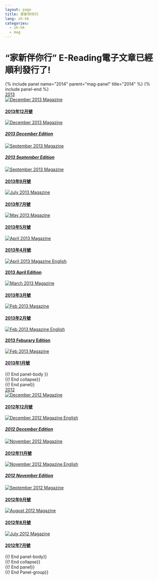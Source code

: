 ```yaml
---
layout: page
title: 家新伴你行
lang: zh-hk
categories: 
  - zh-hk
  - mag
---
```


“家新伴你行” E-Reading電子文章已經順利發行了!
=============================================
<!-- IF ENGLISH USE H5, OTHERWISE USE H4 -->
<div class="row">
<div class="panel-group " id="mag-panel">
{% include panel name="2014" parent="mag-panel" title="2014" %}
{% include panel-end %}
<div class="panel panel-default">
<div class="panel-heading">
<a data-toggle="collapse" data-parent="#mag-panel" href="#collapse2013">2013</a>
</div>
<div id="collapse2013">
<div class="panel-body">  
<a href="../Mffc 1312.pdf">
<div class="col-sm-6 col-md-3">
<div class="thumbnail">
<img class="img-responsive" alt="December 2013 Magazine"
src="../Mffc 1312.png">
<div class="caption">
<h4>2013年12月號</h4>
</div></div>
</div>
</a>
<a href="../English - December 2013.pdf">
<div class="col-sm-6 col-md-3">
<div class="thumbnail">
<img class="img-responsive" alt="December 2013 Magazine"
src="../English - December 2013.png">
<div class="caption">
<h5>2013 December Edition</h5>
</div></div>
</div>
</a>
<a href="../English - September 2012.pdf">
<div class="col-sm-6 col-md-3">
<div class="thumbnail">
<img class="img-responsive" alt="September 2013 Magazine" src="../English - September 2012.png">
<div class="caption">
<h5>2013 September Edition</h5>
</div></div>
</div>
</a>
<a href="../stayconnect_Sept_2013.pdf">
<div class="col-sm-6 col-md-3">
<div class="thumbnail">
<img class="img-responsive" alt="September 2013 Magazine" src="../stayconnect_2013Sept.png">
<div class="caption">
<h4>2013年9月號</h4>
</div></div>
</div>
</a>
<a href="../stayconnect_July_2013.pdf">
<div class="col-sm-6 col-md-3">
<div class="thumbnail">
<img class="img-responsive" alt="July 2013 Magazine" src="../stayconnect_2013July.png">
<div class="caption">
<h4>2013年7月號</h4>
</div></div>
</div>
</a>
<a href="../stayconnect_May_2013.pdf">
<div class="col-sm-6 col-md-3">
<div class="thumbnail">
<img class="img-responsive" alt="May 2013 Magazine" src="../stayconnect_2013May.png">
<div class="caption">
<h4>2013年5月號</h4>
</div>
</div>
</div>
</a>
<a href="../stayconnect_Apr_2013.pdf">
<div class="col-sm-6 col-md-3">
<div class="thumbnail">
<img class="img-responsive" alt="April 2013 Magazine" src="../stayconnect_2013Apr.png">
<div class="caption">
<h4>2013年4月號</h4>
</div>
</div>
</div>
</a>
<a href="../stayconnect_Apr_2013_en.pdf">
<div class="col-sm-6 col-md-3">
<div class="thumbnail">
<img class="img-responsive" alt="April 2013 Magazine English" src="../stayconnect_2013Apr_en.png">
<div class="caption">
<h4>2013 April Edition</h4>
</div>
</div>
</div>
</a>
<a href="../stayconnect_Mar_2013.pdf">
<div class="col-sm-6 col-md-3">
<div class="thumbnail">
<img class="img-responsive" alt="March 2013 Magazine" src="../stayconnect_2013Mar.png">
<div class="caption">
<h4>2013年3月號</h4>
</div>
</div>
</div>
</a>
<a href="../stayconnect_Feb_2013.pdf">
<div class="col-sm-6 col-md-3">
<div class="thumbnail">
<img class="img-responsive" alt="Feb 2013 Magazine" src="../stayconnect_2013Feb.png">
<div class="caption">
<h4>2013年2月號</h4>
</div>
</div>
</div>
</a>
<a href="../stayconnect_Feb_2013_en.pdf">
<div class="col-sm-6 col-md-3">
<div class="thumbnail">
<img class="img-responsive" alt="Feb 2013 Magazine English" src="../stayconnect_2013Feb_en.png">
<div class="caption">
<h4>2013 Feburary Edition</h4>
</div>
</div>
</div>
</a>
<a href="../stayconnect_Jan_2013.pdf">
<div class="col-sm-6 col-md-3">
<div class="thumbnail">
<img class="img-responsive" alt="Feb 2013 Magazine" src="../stayconnect_2013Jan.png">
<div class="caption">
<h4>2013年1月號</h4>
</div>
</div>
</div>
</a>
{{! End panel-body }}
</div>
</div> {{! End collapse}}
</div> {{! End panel}}
<div class="panel panel-default">
<div class="panel-heading">
<a data-toggle="collapse" data-parent="#mag-panel" href="#collapse2012">2012</a>
</div>
<div id="collapse2012" class="collapse">
<div class="panel-body">
<a href="../stayconnect_Dec_2012.pdf">
<div class="col-sm-6 col-md-3">
<div class="thumbnail">
<img class="img-responsive" alt="December 2012 Magazine" src="../stayconnect_2012Dec.png">
<div class="caption">
<h4>2012年12月號</h4>
</div></div>
</div>
</a>
<a href="../stayconnect_Dec_2012_en.pdf">
<div class="col-sm-6 col-md-3">
<div class="thumbnail">
<img class="img-responsive" alt="December 2012 Magazine English" src="../stayconnect_2012Dec_en.png">
<div class="caption">
<h5>2012 December Edition</h5>
</div></div>
</div>
</a>
<a href="../stayconnect_Nov_2012.pdf">
<div class="col-sm-6 col-md-3">
<div class="thumbnail">
<img class="img-responsive" alt="November 2012 Magazine" src="../stayconnect_2012Nov.png">
<div class="caption">
<h4>2012年11月號</h4>
</div></div>
</div>
</a>
<a href="../stayconnect_Nov_2012_en.pdf">
<div class="col-sm-6 col-md-3">
<div class="thumbnail">
<img class="img-responsive" alt="November 2012 Magazine English" src="../stayconnect_2012Nov_en.png">
<div class="caption">
<h5>2012 November Edition</h5>
</div></div>
</div>
</a>
<a href="../stayconnect_Sept_2012.pdf">
<div class="col-sm-6 col-md-3">
<div class="thumbnail">
<img class="img-responsive" alt="September 2012 Magazine" src="../stayconnect_2012Sept.png">
<div class="caption">
<h4>2012年9月號</h4>
</div></div>
</div>
</a>
<a href="../stayconnect_Aug_2012.pdf">
<div class="col-sm-6 col-md-3">
<div class="thumbnail">
<img class="img-responsive" alt="August 2012 Magazine" src="../stayconnect_2012Aug.png">
<div class="caption">
<h4>2012年8月號</h4>
</div></div>
</div>
</a>
<a href="../stayconnect_July_2012.pdf">
<div class="col-sm-6 col-md-3">
<div class="thumbnail">
<img class="img-responsive" alt="July 2012 Magazine" src="../stayconnect_2012July.png">
<div class="caption">
<h4>2012年7月號</h4>
</div></div>
</div>
</a>
</div> {{! End panel-body}}
</div> {{! End collapse}}
</div> {{! End panel}}

</div> {{! End Panel-group}}


